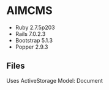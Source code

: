 # AIMCMS

* Ruby 2.7.5p203
* Rails 7.0.2.3
* Bootstrap 5.1.3
* Popper 2.9.3

## Files
Uses ActiveStorage
Model: Document
